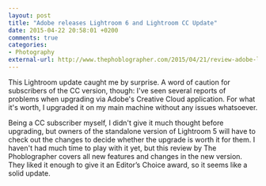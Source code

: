 ```yaml
---
layout: post
title: "Adobe releases Lightroom 6 and Lightroom CC Update"
date: 2015-04-22 20:58:01 +0200
comments: true
categories: 
- Photography
external-url: http://www.thephoblographer.com/2015/04/21/review-adobe-lightroom-6-adobe-lightroom-cc/
---
```


This Lightroom update caught me by surprise. A word of caution for subscribers of the CC version, though: I've seen several reports of problems when upgrading via Adobe's Creative Cloud application. For what it's worth, I upgraded it on my main machine without any issues whatsoever. 

Being a CC subscriber myself, I didn't give it much thought before upgrading, but owners of the standalone version of Lightroom 5 will have to check out the changes to decide whether the upgrade is worth it for them. I haven't had much time to play with it yet, but this review by The Phoblographer covers all new features and changes in the new version. They liked it enough to give it an Editor’s Choice award, so it seems like a solid update.